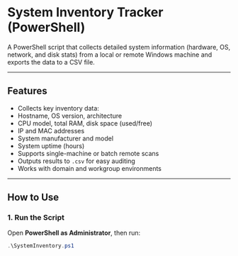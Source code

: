 # System Inventory Tracker (PowerShell)

A PowerShell script that collects detailed system information (hardware, OS, network, and disk stats) from a local or remote Windows machine and exports the data to a CSV file.

---

## Features

  - Collects key inventory data:
  - Hostname, OS version, architecture
  - CPU model, total RAM, disk space (used/free)
  - IP and MAC addresses
  - System manufacturer and model
  - System uptime (hours)
  - Supports single-machine or batch remote scans
  - Outputs results to `.csv` for easy auditing
  - Works with domain and workgroup environments

---

## How to Use

###  1. Run the Script

Open **PowerShell as Administrator**, then run:

```powershell
.\SystemInventory.ps1

